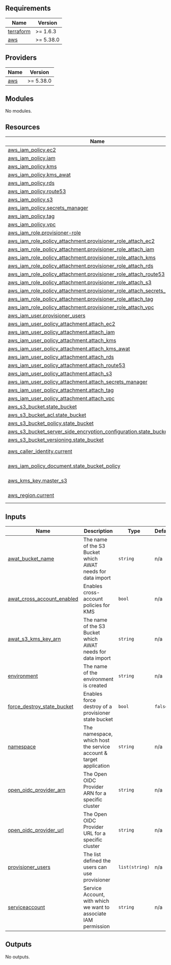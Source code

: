 <!-- BEGIN_TF_DOCS -->
## Requirements

| Name | Version |
|------|---------|
| <a name="requirement_terraform"></a> [terraform](#requirement\_terraform) | >= 1.6.3 |
| <a name="requirement_aws"></a> [aws](#requirement\_aws) | >= 5.38.0 |

## Providers

| Name | Version |
|------|---------|
| <a name="provider_aws"></a> [aws](#provider\_aws) | >= 5.38.0 |

## Modules

No modules.

## Resources

| Name | Type |
|------|------|
| [aws_iam_policy.ec2](https://registry.terraform.io/providers/hashicorp/aws/latest/docs/resources/iam_policy) | resource |
| [aws_iam_policy.iam](https://registry.terraform.io/providers/hashicorp/aws/latest/docs/resources/iam_policy) | resource |
| [aws_iam_policy.kms](https://registry.terraform.io/providers/hashicorp/aws/latest/docs/resources/iam_policy) | resource |
| [aws_iam_policy.kms_awat](https://registry.terraform.io/providers/hashicorp/aws/latest/docs/resources/iam_policy) | resource |
| [aws_iam_policy.rds](https://registry.terraform.io/providers/hashicorp/aws/latest/docs/resources/iam_policy) | resource |
| [aws_iam_policy.route53](https://registry.terraform.io/providers/hashicorp/aws/latest/docs/resources/iam_policy) | resource |
| [aws_iam_policy.s3](https://registry.terraform.io/providers/hashicorp/aws/latest/docs/resources/iam_policy) | resource |
| [aws_iam_policy.secrets_manager](https://registry.terraform.io/providers/hashicorp/aws/latest/docs/resources/iam_policy) | resource |
| [aws_iam_policy.tag](https://registry.terraform.io/providers/hashicorp/aws/latest/docs/resources/iam_policy) | resource |
| [aws_iam_policy.vpc](https://registry.terraform.io/providers/hashicorp/aws/latest/docs/resources/iam_policy) | resource |
| [aws_iam_role.provisioner-role](https://registry.terraform.io/providers/hashicorp/aws/latest/docs/resources/iam_role) | resource |
| [aws_iam_role_policy_attachment.provisioner_role_attach_ec2](https://registry.terraform.io/providers/hashicorp/aws/latest/docs/resources/iam_role_policy_attachment) | resource |
| [aws_iam_role_policy_attachment.provisioner_role_attach_iam](https://registry.terraform.io/providers/hashicorp/aws/latest/docs/resources/iam_role_policy_attachment) | resource |
| [aws_iam_role_policy_attachment.provisioner_role_attach_kms](https://registry.terraform.io/providers/hashicorp/aws/latest/docs/resources/iam_role_policy_attachment) | resource |
| [aws_iam_role_policy_attachment.provisioner_role_attach_rds](https://registry.terraform.io/providers/hashicorp/aws/latest/docs/resources/iam_role_policy_attachment) | resource |
| [aws_iam_role_policy_attachment.provisioner_role_attach_route53](https://registry.terraform.io/providers/hashicorp/aws/latest/docs/resources/iam_role_policy_attachment) | resource |
| [aws_iam_role_policy_attachment.provisioner_role_attach_s3](https://registry.terraform.io/providers/hashicorp/aws/latest/docs/resources/iam_role_policy_attachment) | resource |
| [aws_iam_role_policy_attachment.provisioner_role_attach_secrets_manager](https://registry.terraform.io/providers/hashicorp/aws/latest/docs/resources/iam_role_policy_attachment) | resource |
| [aws_iam_role_policy_attachment.provisioner_role_attach_tag](https://registry.terraform.io/providers/hashicorp/aws/latest/docs/resources/iam_role_policy_attachment) | resource |
| [aws_iam_role_policy_attachment.provisioner_role_attach_vpc](https://registry.terraform.io/providers/hashicorp/aws/latest/docs/resources/iam_role_policy_attachment) | resource |
| [aws_iam_user.provisioner_users](https://registry.terraform.io/providers/hashicorp/aws/latest/docs/resources/iam_user) | resource |
| [aws_iam_user_policy_attachment.attach_ec2](https://registry.terraform.io/providers/hashicorp/aws/latest/docs/resources/iam_user_policy_attachment) | resource |
| [aws_iam_user_policy_attachment.attach_iam](https://registry.terraform.io/providers/hashicorp/aws/latest/docs/resources/iam_user_policy_attachment) | resource |
| [aws_iam_user_policy_attachment.attach_kms](https://registry.terraform.io/providers/hashicorp/aws/latest/docs/resources/iam_user_policy_attachment) | resource |
| [aws_iam_user_policy_attachment.attach_kms_awat](https://registry.terraform.io/providers/hashicorp/aws/latest/docs/resources/iam_user_policy_attachment) | resource |
| [aws_iam_user_policy_attachment.attach_rds](https://registry.terraform.io/providers/hashicorp/aws/latest/docs/resources/iam_user_policy_attachment) | resource |
| [aws_iam_user_policy_attachment.attach_route53](https://registry.terraform.io/providers/hashicorp/aws/latest/docs/resources/iam_user_policy_attachment) | resource |
| [aws_iam_user_policy_attachment.attach_s3](https://registry.terraform.io/providers/hashicorp/aws/latest/docs/resources/iam_user_policy_attachment) | resource |
| [aws_iam_user_policy_attachment.attach_secrets_manager](https://registry.terraform.io/providers/hashicorp/aws/latest/docs/resources/iam_user_policy_attachment) | resource |
| [aws_iam_user_policy_attachment.attach_tag](https://registry.terraform.io/providers/hashicorp/aws/latest/docs/resources/iam_user_policy_attachment) | resource |
| [aws_iam_user_policy_attachment.attach_vpc](https://registry.terraform.io/providers/hashicorp/aws/latest/docs/resources/iam_user_policy_attachment) | resource |
| [aws_s3_bucket.state_bucket](https://registry.terraform.io/providers/hashicorp/aws/latest/docs/resources/s3_bucket) | resource |
| [aws_s3_bucket_acl.state_bucket](https://registry.terraform.io/providers/hashicorp/aws/latest/docs/resources/s3_bucket_acl) | resource |
| [aws_s3_bucket_policy.state_bucket](https://registry.terraform.io/providers/hashicorp/aws/latest/docs/resources/s3_bucket_policy) | resource |
| [aws_s3_bucket_server_side_encryption_configuration.state_bucket](https://registry.terraform.io/providers/hashicorp/aws/latest/docs/resources/s3_bucket_server_side_encryption_configuration) | resource |
| [aws_s3_bucket_versioning.state_bucket](https://registry.terraform.io/providers/hashicorp/aws/latest/docs/resources/s3_bucket_versioning) | resource |
| [aws_caller_identity.current](https://registry.terraform.io/providers/hashicorp/aws/latest/docs/data-sources/caller_identity) | data source |
| [aws_iam_policy_document.state_bucket_policy](https://registry.terraform.io/providers/hashicorp/aws/latest/docs/data-sources/iam_policy_document) | data source |
| [aws_kms_key.master_s3](https://registry.terraform.io/providers/hashicorp/aws/latest/docs/data-sources/kms_key) | data source |
| [aws_region.current](https://registry.terraform.io/providers/hashicorp/aws/latest/docs/data-sources/region) | data source |

## Inputs

| Name | Description | Type | Default | Required |
|------|-------------|------|---------|:--------:|
| <a name="input_awat_bucket_name"></a> [awat\_bucket\_name](#input\_awat\_bucket\_name) | The name of the S3 Bucket which AWAT needs for data import | `string` | n/a | yes |
| <a name="input_awat_cross_account_enabled"></a> [awat\_cross\_account\_enabled](#input\_awat\_cross\_account\_enabled) | Enables cross-account policies for KMS | `bool` | n/a | yes |
| <a name="input_awat_s3_kms_key_arn"></a> [awat\_s3\_kms\_key\_arn](#input\_awat\_s3\_kms\_key\_arn) | The name of the S3 Bucket which AWAT needs for data import | `string` | n/a | yes |
| <a name="input_environment"></a> [environment](#input\_environment) | The name of the environment is created | `string` | n/a | yes |
| <a name="input_force_destroy_state_bucket"></a> [force\_destroy\_state\_bucket](#input\_force\_destroy\_state\_bucket) | Enables force destroy of a provisioner state bucket | `bool` | `false` | no |
| <a name="input_namespace"></a> [namespace](#input\_namespace) | The namespace, which host the service account & target application | `string` | n/a | yes |
| <a name="input_open_oidc_provider_arn"></a> [open\_oidc\_provider\_arn](#input\_open\_oidc\_provider\_arn) | The Open OIDC Provider ARN for a specific cluster | `string` | n/a | yes |
| <a name="input_open_oidc_provider_url"></a> [open\_oidc\_provider\_url](#input\_open\_oidc\_provider\_url) | The Open OIDC Provider URL for a specific cluster | `string` | n/a | yes |
| <a name="input_provisioner_users"></a> [provisioner\_users](#input\_provisioner\_users) | The list defined the users can use provisioner | `list(string)` | n/a | yes |
| <a name="input_serviceaccount"></a> [serviceaccount](#input\_serviceaccount) | Service Account, with which we want to associate IAM permission | `string` | n/a | yes |

## Outputs

No outputs.
<!-- END_TF_DOCS -->
